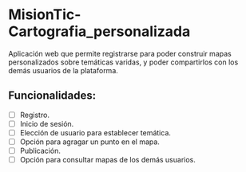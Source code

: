 # MisionTic-Cartografia_personalizada
Aplicación web que permite registrarse para poder construir mapas personalizados sobre temáticas varidas, y poder compartirlos con los demás usuarios de la plataforma.

## Funcionalidades:
- [ ] Registro.
- [ ] Inicio de sesión.
- [ ] Elección de usuario para establecer temática.
- [ ] Opción para agragar un punto en el mapa.
- [ ] Publicación.
- [ ] Opción para consultar mapas de los demás usuarios.